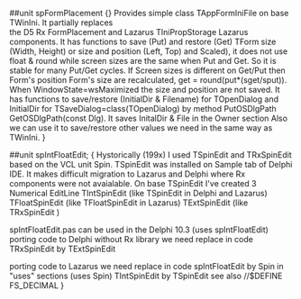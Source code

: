 ##unit spFormPlacement
{}
Provides simple class TAppFormIniFile on base TWinIni. It partially replaces   
the D5 Rx FormPlacement and Lazarus TIniPropStorage Lazarus components.
 It has functions to save (Put) and restore (Get) TForm size (Width, Height)
or size and position (Left, Top) and Scaled), it does not use float & round
while screen sizes are the same when Put and Get. So it is stable for many
Put/Get cycles. If Screen sizes is different on Get/Put then Form's position
Form's size are recalculated, get = round(put*(sget/sput)).
When WindowState=wsMaximized the size and position are not saved.
 It has functions to save/restore (InitialDir & Filename) for TOpenDialog
and InitialDir for TSaveDialog=class(TOpenDialog) by method PutOSDlgPath
GetOSDlgPath(const Dlg). It saves InitalDir & File in the Owner section
 Also we can use it to save/restore other values we need in the same
way as TWinIni. }

##unit spIntFloatEdit;
{
Hystorically (199x) I used TSpinEdit and TRxSpinEdit based on the VCL unit Spin.
TSpinEdit was installed on Sample tab of Delphi IDE. It makes difficult migration 
to Lazarus and Delphi where Rx components were not avaialable. 
On base TSpinEdit I've created 3 Numerical EditLine
TIntSpinEdit (like TSpinEdit in Delphi and Lazarus)
TFloatSpinEdit (like TFloatSpinEdit in Lazarus)
TExtSpinEdit (like TRxSpinEdit )

spIntFloatEdit.pas can be used in the Delphi 10.3 (uses spIntFloatEdit)
porting code to Delphi without Rx library we need replace in code 
  TRxSpinEdit by TExtSpinEdit

porting code to Lazarus we need replace in code 
  spIntFloatEdit by Spin in "uses" sections (uses Spin)
  TIntSpinEdit by TSpinEdit see also //$DEFINE FS_DECIMAL }
